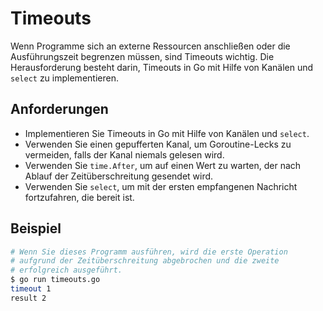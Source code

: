 # Timeouts

Wenn Programme sich an externe Ressourcen anschließen oder die Ausführungszeit begrenzen müssen, sind Timeouts wichtig. Die Herausforderung besteht darin, Timeouts in Go mit Hilfe von Kanälen und `select` zu implementieren.

## Anforderungen

- Implementieren Sie Timeouts in Go mit Hilfe von Kanälen und `select`.
- Verwenden Sie einen gepufferten Kanal, um Goroutine-Lecks zu vermeiden, falls der Kanal niemals gelesen wird.
- Verwenden Sie `time.After`, um auf einen Wert zu warten, der nach Ablauf der Zeitüberschreitung gesendet wird.
- Verwenden Sie `select`, um mit der ersten empfangenen Nachricht fortzufahren, die bereit ist.

## Beispiel

```sh
# Wenn Sie dieses Programm ausführen, wird die erste Operation
# aufgrund der Zeitüberschreitung abgebrochen und die zweite
# erfolgreich ausgeführt.
$ go run timeouts.go
timeout 1
result 2
```

